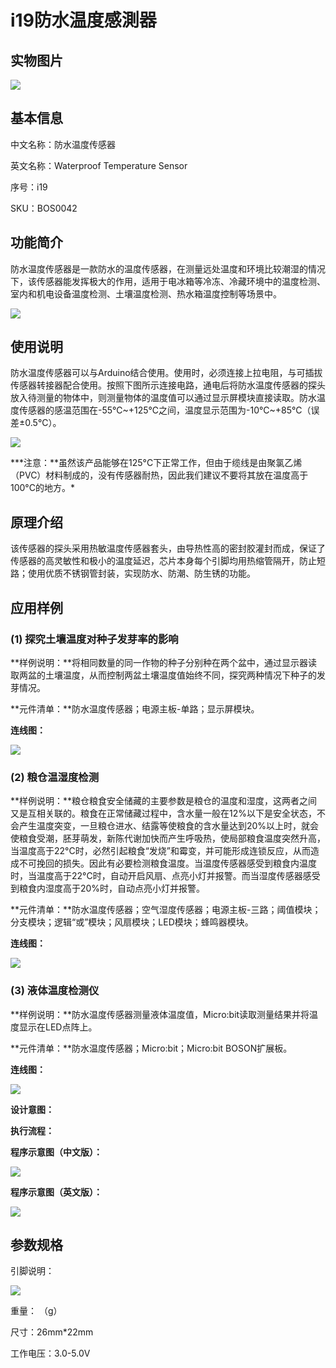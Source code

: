 # i19防水温度感測器

## 实物图片

![](../.gitbook/assets/boson-fang-shui-wen-du-chuan-gan-qi-shi-wu-tu-pian.jpg)

## 基本信息

中文名称：防水温度传感器

英文名称：Waterproof Temperature Sensor

序号：i19

SKU：BOS0042

## 功能简介

防水温度传感器是一款防水的温度传感器，在测量远处温度和环境比较潮湿的情况下，该传感器能发挥极大的作用，适用于电冰箱等冷冻、冷藏环境中的温度检测、室内和机电设备温度检测、土壤温度检测、热水箱温度控制等场景中。

![](../.gitbook/assets/boson-fang-shui-wen-du-chuan-gan-qi-mo-kuai-jian-jie.png)

## 使用说明

防水温度传感器可以与Arduino结合使用。使用时，必须连接上拉电阻，与可插拔传感器转接器配合使用。按照下图所示连接电路，通电后将防水温度传感器的探头放入待测量的物体中，则测量物体的温度值可以通过显示屏模块直接读取。防水温度传感器的感温范围在-55℃~+125℃之间，温度显示范围为-10°C~+85°C（误差±0.5°C）。

![](../.gitbook/assets/boson-fang-shui-wen-du-chuan-gan-qi-shi-yong-shuo-ming.png)

**\*注意：**虽然该产品能够在125°C下正常工作，但由于缆线是由聚氯乙烯（PVC）材料制成的，没有传感器耐热，因此我们建议不要将其放在温度高于100°C的地方。\*

## 原理介绍

该传感器的探头采用热敏温度传感器套头，由导热性高的密封胶灌封而成，保证了传感器的高灵敏性和极小的温度延迟，芯片本身每个引脚均用热缩管隔开，防止短路；使用优质不锈钢管封装，实现防水、防潮、防生锈的功能。

## 应用样例

### \(1\) 探究土壤温度对种子发芽率的影响

**样例说明：**将相同数量的同一作物的种子分别种在两个盆中，通过显示器读取两盆的土壤温度，从而控制两盆土壤温度值始终不同，探究两种情况下种子的发芽情况。

**元件清单：**防水温度传感器；电源主板-单路；显示屏模块。

**连线图：**

![](../.gitbook/assets/boson-fang-shui-wen-du-chuan-gan-qi-ying-yong-yang-li-1-lian-xian-tu.png)

### \(2\) 粮仓温湿度检测

**样例说明：**粮仓粮食安全储藏的主要参数是粮仓的温度和湿度，这两者之间又是互相关联的。粮食在正常储藏过程中，含水量一般在12%以下是安全状态，不会产生温度突变，一旦粮仓进水、结露等使粮食的含水量达到20%以上时，就会使粮食受潮，胚芽萌发，新陈代谢加快而产生呼吸热，使局部粮食温度突然升高，当温度高于22°C时，必然引起粮食“发烧”和霉变，并可能形成连锁反应，从而造成不可挽回的损失。因此有必要检测粮食温度。当温度传感器感受到粮食内温度时，当温度高于22°C时，自动开启风扇、点亮小灯并报警。而当湿度传感器感受到粮食内湿度高于20%时，自动点亮小灯并报警。

**元件清单：**防水温度传感器；空气湿度传感器；电源主板-三路；阈值模块；分支模块；逻辑“或”模块；风扇模块；LED模块；蜂鸣器模块。

**连线图：**

![](../.gitbook/assets/boson-fang-shui-wen-du-chuan-gan-qi-ying-yong-yang-li-2-lian-xian-tu.png)

### \(3\) 液体温度检测仪

**样例说明：**防水温度传感器测量液体温度值，Micro:bit读取测量结果并将温度显示在LED点阵上。

**元件清单：**防水温度传感器；Micro:bit；Micro:bit BOSON扩展板。

**连线图：**

![](../.gitbook/assets/boson-fang-shui-wen-du-chuan-gan-qi-ying-yong-yang-li-3-lian-xian-tu.png)

**设计意图：**

**执行流程：**

**程序示意图（中文版）：**

![](https://github.com/rjc945tc/Boson/tree/88e6dccf62eea8b97a7567f44872f4efb1ec7462/boson_防水温度传感器_应用样例3_程序示意图中文版.png)

**程序示意图（英文版）：**

![](https://github.com/rjc945tc/Boson/tree/88e6dccf62eea8b97a7567f44872f4efb1ec7462/boson_防水温度传感器_应用样例3_程序示意图英文版.png)

## 参数规格

引脚说明：

![](../.gitbook/assets/boson-fang-shui-wen-du-chuan-gan-qi-yin-jiao-shuo-ming.png)

重量： （g）

尺寸：26mm\*22mm

工作电压：3.0-5.0V

